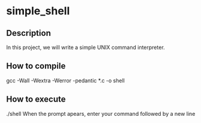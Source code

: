 # simple_shell

## Description
In this project, we will write a simple UNIX command interpreter.

## How to compile
gcc -Wall -Wextra -Werror -pedantic *.c -o shell

## How to execute
./shell
When the prompt apears, enter your command followed by a new line
